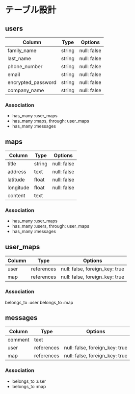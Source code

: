 # テーブル設計

## users

| Column | Type | Options |
| ------ | ---- | ------- |
| family_name | string | null: false |
| last_name | string | null: false |
| phone_number | string | null: false |
| email | string | null: false |
| encrypted_password | string | null: false |
| company_name | string | null: false

### Association

- has_many :user_maps
- has_many :maps, through: user_maps
- has_many :messages

## maps

| Column | Type | Options |
| ------ | ---- | ------- |
| title | string | null: false |
| address | text | null: false |
| latitude | float | null: false |
| longitude | float | null: false |
| content | text |        |

### Association

- has_many :user_maps
- has_many :users, through: user_maps
- has_many :messages

## user_maps

| Column | Type | Options |
| ------ | ---- | ------- |
| user | references | null: false, foreign_key: true |
| map | references | null: false, foreign_key: true |

### Association

belongs_to :user
belongs_to :map

## messages

| Column | Type | Options |
| ------ | ---- | ------- |
| comment | text |  |
| user | references | null: false, foreign_key: true |
| map | references | null: false, foreign_key: true |

### Association

- belongs_to :user
- belongs_to :map